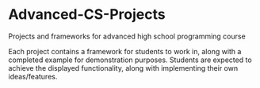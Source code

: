# Advanced-CS-Projects
Projects and frameworks for advanced high school programming course

Each project  contains a framework for students to work in, along with a completed example for demonstration purposes. Students are expected to achieve the displayed functionality, along with implementing their own ideas/features. 
